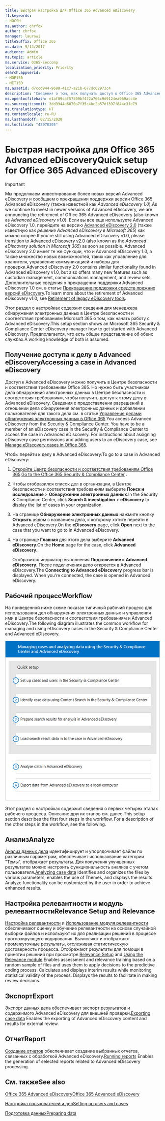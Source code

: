 ```yaml
---
title: Быстрая настройка для Office 365 Advanced eDiscovery
f1.keywords:
- NOCSH
ms.author: chrfox
author: chrfox
manager: laurawi
titleSuffix: Office 365
ms.date: 9/14/2017
audience: Admin
ms.topic: article
ms.service: O365-seccomp
localization_priority: Priority
search.appverid:
- MOE150
- MET150
ms.assetid: d7ccd944-9698-41c7-a21b-677dc62973c4
description: 'Сведения о том, как получать доступ к Office 365 Advanced eDiscovery из Центра безопасности и соответствия требованиям Office 365 и просматривать типичный рабочий процесс для использования Advanced eDiscovery.  '
ms.openlocfilehash: e1af09caf57509bf472a766c9d9124ea969acc4e
ms.sourcegitcommit: 3dd9944a6070a7f35c4bc2b57df397f844c3fe79
ms.translationtype: HT
ms.contentlocale: ru-RU
ms.lasthandoff: 02/15/2020
ms.locfileid: "42070305"
---
```

# <a name="quick-setup-for-office-365-advanced-ediscovery"></a><span data-ttu-id="fc56c-103">Быстрая настройка для Office 365 Advanced eDiscovery</span><span class="sxs-lookup"><span data-stu-id="fc56c-103">Quick setup for Office 365 Advanced eDiscovery</span></span>

> [!IMPORTANT]
> <span data-ttu-id="fc56c-104">Мы продолжаем инвестирование более новых версий Advanced eDiscovery и сообщаем о прекращении поддержки версии Office 365 Advanced eDiscovery (также известной как *Advanced eDiscovery 1.0*).</span><span class="sxs-lookup"><span data-stu-id="fc56c-104">As we continue to invest in newer versions of Advanced eDiscovery, we are announcing the retirement of Office 365 Advanced eDiscovery (also known as *Advanced eDiscovery v1.0*).</span></span> <span data-ttu-id="fc56c-105">Если вы все еще используете Advanced eDiscovery 1.0, перейдите на версию [Advanced eDiscovery 2.0](overview-ediscovery-20.md) (также известную как *решение Advanced eDiscovery в Microsoft 365*) как можно скорее.</span><span class="sxs-lookup"><span data-stu-id="fc56c-105">If you're still using Advanced eDiscovery v1.0, please transition to [Advanced eDiscovery v2.0](overview-ediscovery-20.md) (also known as the *Advanced eDiscovery solution in Microsoft 365*) as soon as possible.</span></span> <span data-ttu-id="fc56c-106">Advanced eDiscovery 2.0 имеет те же функции, что и Advanced eDiscovery 1.0, а также множество новых возможностей, таких как управление для хранителя, управление коммуникацией и наборы для проверки.</span><span class="sxs-lookup"><span data-stu-id="fc56c-106">Advanced eDiscovery 2.0 contains similar functionality found in Advanced eDiscovery v1.0, but also offers many new features such as custodian management, communications management, and review sets.</span></span> <span data-ttu-id="fc56c-107">Дополнительные сведения о прекращении поддержки Advanced eDiscovery 1.0 см. в статье [Прекращение поддержки средств прежних версий eDiscovery](legacy-ediscovery-retirement.md#advanced-ediscovery-v10).</span><span class="sxs-lookup"><span data-stu-id="fc56c-107">To learn more about the retirement of Advanced eDiscovery v1.0, see [Retirement of legacy eDiscovery tools](legacy-ediscovery-retirement.md#advanced-ediscovery-v10).</span></span> 

<span data-ttu-id="fc56c-108">Этот раздел о настройках содержит сведения для менеджера обнаружения электронных данных в Центре безопасности и соответствия требованиям Microsoft 365 о том, как начать работу с Advanced eDiscovery.</span><span class="sxs-lookup"><span data-stu-id="fc56c-108">This setup section shows an Microsoft 365 Security &amp; Compliance Center eDiscovery manager how to get started with Advanced eDiscovery.</span></span> <span data-ttu-id="fc56c-109">Предполагается, что есть общее представление об обеих службах.</span><span class="sxs-lookup"><span data-stu-id="fc56c-109">A working knowledge of both is assumed.</span></span>
  
## <a name="accessing-a-case-in-advanced-ediscovery"></a><span data-ttu-id="fc56c-110">Получение доступа к делу в Advanced eDiscovery</span><span class="sxs-lookup"><span data-stu-id="fc56c-110">Accessing a case in Advanced eDiscovery</span></span>


<span data-ttu-id="fc56c-p103">Доступ к Advanced eDiscovery можно получить в Центре безопасности и соответствия требованиям Office 365. Но нужно быть участником дела обнаружения электронных данных в Центре безопасности и соответствия требованиям, чтобы получить доступ к этому делу в Advanced eDiscovery. Сведения о предоставлении разрешений в отношении дела обнаружения электронных данных и добавлении пользователей для такого дела см. в статье [Управление делами обнаружения электронных данных в Office 365](ediscovery-cases.md).</span><span class="sxs-lookup"><span data-stu-id="fc56c-p103">You access Advanced eDiscovery from the Security &amp; Compliance Center. You have to be a member of an eDiscovery case in the Security &amp; Compliance Center to access the case in Advanced eDiscovery. For instructions about assigning eDiscovery case permissions and adding users to an eDiscovery case, see [Manage eDiscovery cases in Office 365](ediscovery-cases.md).</span></span> 
  
<span data-ttu-id="fc56c-114">Чтобы перейти к делу в Advanced eDiscovery:</span><span class="sxs-lookup"><span data-stu-id="fc56c-114">To go to a case in Advanced eDiscovery:</span></span> 
  
1. <span data-ttu-id="fc56c-115">[Откройте Центр безопасности и соответствия требованиям Office 365](go-to-the-securitycompliance-center.md).</span><span class="sxs-lookup"><span data-stu-id="fc56c-115">[Go to the Office 365 Security &amp; Compliance Center](go-to-the-securitycompliance-center.md) .</span></span> 
    
2. <span data-ttu-id="fc56c-116">Чтобы отобразился список дел в организации, в Центре безопасности и соответствия требованиям выберите **Поиск и исследование** \> **Обнаружение электронных данных**.</span><span class="sxs-lookup"><span data-stu-id="fc56c-116">In the Security &amp; Compliance Center, click **Search &amp; investigation** \> **eDiscovery** to display the list of cases in your organization.</span></span> 
    
3. <span data-ttu-id="fc56c-117">На странице **Обнаружение электронных данных** нажмите кнопку **Открыть** рядом с названием дела, к которому хотите перейти в Advanced eDiscovery.</span><span class="sxs-lookup"><span data-stu-id="fc56c-117">On the **eDiscovery** page, click **Open** next to the case that you want to go to in Advanced eDiscovery.</span></span> 
    
4. <span data-ttu-id="fc56c-118">На странице **Главная** для этого дела выберите **Advanced eDiscovery**.</span><span class="sxs-lookup"><span data-stu-id="fc56c-118">On the **Home** page for the case, click **Advanced eDiscovery**.</span></span>
    
    <span data-ttu-id="fc56c-p104">Отобразится индикатор выполнения **Подключение к Advanced eDiscovery**. После подключения дело откроется в Advanced eDiscovery.</span><span class="sxs-lookup"><span data-stu-id="fc56c-p104">The **Connecting to Advanced eDiscovery** progress bar is displayed. When you're connected, the case is opened in Advanced eDiscovery.</span></span> 
    
## <a name="workflow"></a><span data-ttu-id="fc56c-121">Рабочий процесс</span><span class="sxs-lookup"><span data-stu-id="fc56c-121">Workflow</span></span>

<span data-ttu-id="fc56c-122">На приведенной ниже схеме показан типичный рабочий процесс для использования дел обнаружения электронных данных и управления ими в Центре безопасности и соответствия требованиям и Advanced eDiscovery.</span><span class="sxs-lookup"><span data-stu-id="fc56c-122">The following diagram illustrates the common workflow for managing and using eDiscovery cases in the Security &amp; Compliance Center and Advanced eDiscovery.</span></span> 
  
![На схеме показан рабочий процесс Office 365 Advanced eDiscovery, состоящий из четырех этапов настройки (настройки пользователей и дел, определения данных дела, экспорта и обработки), а также этапов анализа и экспорта на локальный компьютер.](../media/76589ccc-789d-4581-b3a8-98d339b05979.png)
  
<span data-ttu-id="fc56c-p105">Этот раздел о настройках содержит сведения о первых четырех этапах рабочего процесса. Описание других этапов см. далее.</span><span class="sxs-lookup"><span data-stu-id="fc56c-p105">This setup section describes the first four steps in the workflow. For a description of the other steps in the workflow, see the following.</span></span>
  
## <a name="analyze"></a><span data-ttu-id="fc56c-126">Анализ</span><span class="sxs-lookup"><span data-stu-id="fc56c-126">Analyze</span></span>

<span data-ttu-id="fc56c-p106">[Анализ данных дела](analyze-case-data-with-advanced-ediscovery.md) идентифицирует и упорядочивает файлы по различным параметрам, обеспечивает использование категории "Темы", отображает результаты. Для получения улучшенных результатов можно настроить функциональность анализа с учетом пользователя.</span><span class="sxs-lookup"><span data-stu-id="fc56c-p106">[Analyzing case data](analyze-case-data-with-advanced-ediscovery.md) Identifies and organizes the files by various parameters, enables the use of Themes, and displays the results. Analyze functionality can be customized by the user in order to achieve enhanced results.</span></span> 
  
## <a name="relevance-setup-and-relevance"></a><span data-ttu-id="fc56c-129">Настройка релевантности и модуль релевантности</span><span class="sxs-lookup"><span data-stu-id="fc56c-129">Relevance Setup and Relevance</span></span>

<span data-ttu-id="fc56c-p107">[Настройка релевантности](manage-relevance-setup-in-advanced-ediscovery.md) и [Использование модуля релевантности](use-relevance-in-advanced-ediscovery.md) обеспечивают оценку и обучение релевантности на основе случайной выборки файлов и используют их для реализации решений в процессе прогнозирующего кодирования. Вычисляют и отображают промежуточные результаты, отслеживая статистическую достоверность процесса. Отображают результаты для помощи в принятии решений при просмотре.</span><span class="sxs-lookup"><span data-stu-id="fc56c-p107">[Relevance Setup](manage-relevance-setup-in-advanced-ediscovery.md) and [Using the Relevance module](use-relevance-in-advanced-ediscovery.md) Enables assessment and relevance training based on a random sample of files and uses them to apply decisions to the predictive coding process. Calculates and displays interim results while monitoring statistical validity of the process. Displays the results to facilitate in making review decisions.</span></span> 
  
## <a name="export"></a><span data-ttu-id="fc56c-133">Экспорт</span><span class="sxs-lookup"><span data-stu-id="fc56c-133">Export</span></span>

<span data-ttu-id="fc56c-134">[Экспорт данных дела](export-case-data-in-advanced-ediscovery.md) обеспечивает экспорт результатов и содержимого Advanced eDiscovery для внешней проверки.</span><span class="sxs-lookup"><span data-stu-id="fc56c-134">[Exporting case data](export-case-data-in-advanced-ediscovery.md) Enables the exporting of Advanced eDiscovery content and results for external review.</span></span> 
  
## <a name="report"></a><span data-ttu-id="fc56c-135">Отчет</span><span class="sxs-lookup"><span data-stu-id="fc56c-135">Report</span></span>

<span data-ttu-id="fc56c-136">[Создание отчетов](run-reports-in-advanced-ediscovery.md) обеспечивает создание выбранных отчетов, связанных с обработкой Advanced eDiscovery.</span><span class="sxs-lookup"><span data-stu-id="fc56c-136">[Running reports](run-reports-in-advanced-ediscovery.md) Enables the generation of selected reports related to Advanced eDiscovery processing.</span></span> 
  
## <a name="see-also"></a><span data-ttu-id="fc56c-137">См. также</span><span class="sxs-lookup"><span data-stu-id="fc56c-137">See also</span></span>

[<span data-ttu-id="fc56c-138">Office 365 Advanced eDiscovery</span><span class="sxs-lookup"><span data-stu-id="fc56c-138">Office 365 Advanced eDiscovery</span></span>](office-365-advanced-ediscovery.md)
  
[<span data-ttu-id="fc56c-139">Настройка пользователей и дел</span><span class="sxs-lookup"><span data-stu-id="fc56c-139">Setting up users and cases</span></span>](set-up-users-and-cases-in-advanced-ediscovery.md)
  
[<span data-ttu-id="fc56c-140">Подготовка данных</span><span class="sxs-lookup"><span data-stu-id="fc56c-140">Preparing data</span></span>](prepare-data-for-advanced-ediscovery.md)

